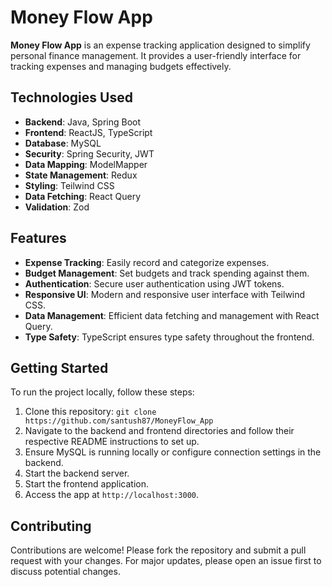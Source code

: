 # Money Flow App

**Money Flow App** is an expense tracking application designed to simplify personal finance management. It provides a user-friendly interface for tracking expenses and managing budgets effectively.

## Technologies Used

- **Backend**: Java, Spring Boot
- **Frontend**: ReactJS, TypeScript
- **Database**: MySQL
- **Security**: Spring Security, JWT
- **Data Mapping**: ModelMapper
- **State Management**: Redux
- **Styling**: Teilwind CSS
- **Data Fetching**: React Query
- **Validation**: Zod

## Features

- **Expense Tracking**: Easily record and categorize expenses.
- **Budget Management**: Set budgets and track spending against them.
- **Authentication**: Secure user authentication using JWT tokens.
- **Responsive UI**: Modern and responsive user interface with Teilwind CSS.
- **Data Management**: Efficient data fetching and management with React Query.
- **Type Safety**: TypeScript ensures type safety throughout the frontend.

## Getting Started

To run the project locally, follow these steps:

1. Clone this repository: `git clone https://github.com/santush87/MoneyFlow_App`
2. Navigate to the backend and frontend directories and follow their respective README instructions to set up.
3. Ensure MySQL is running locally or configure connection settings in the backend.
4. Start the backend server.
5. Start the frontend application.
6. Access the app at `http://localhost:3000`.

## Contributing

Contributions are welcome! Please fork the repository and submit a pull request with your changes. For major updates, please open an issue first to discuss potential changes.

<!-- ## License

This project is licensed under the [MIT License](https://opensource.org/licenses/MIT). -->
